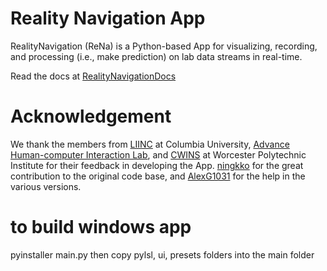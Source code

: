 # Reality Navigation App
RealityNavigation (ReNa) is a Python-based App for visualizing, recording, and processing (i.e., make prediction) on lab data streams in real-time.

Read the docs at [RealityNavigationDocs](https://realitynavigationdocs.readthedocs.io/en/latest/)

# Acknowledgement
We thank the members from [LIINC](https://liinc.bme.columbia.edu/) at Columbia University, [Advance Human-computer Interaction Lab](https://interaction.mystrikingly.com/), and [CWINS](http://www.cwins.wpi.edu/) at Worcester Polytechnic Institute for their feedback in developing the App. [ningkko](https://github.com/ningkko) for the great contribution to the original code base, and [AlexG1031](https://github.com/AlexG1031) for the help in the various versions. 


# to build windows app

pyinstaller main.py
then copy pylsl, ui, presets folders into the main folder